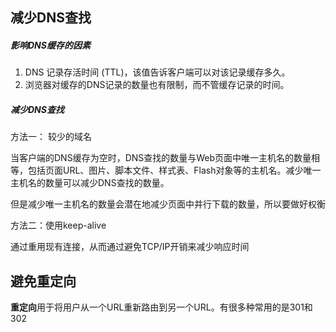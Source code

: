 ## 减少DNS查找

##### 影响DNS缓存的因素

1. DNS 记录存活时间 (TTL)，该值告诉客户端可以对该记录缓存多久。
2. 浏览器对缓存的DNS记录的数量也有限制，而不管缓存记录的时间。



##### 减少DNS查找

方法一： 较少的域名

当客户端的DNS缓存为空时，DNS查找的数量与Web页面中唯一主机名的数量相等，包括页面URL、图片、脚本文件、样式表、Flash对象等的主机名。减少唯一主机名的数量可以减少DNS查找的数量。

但是减少唯一主机名的数量会潜在地减少页面中并行下载的数量，所以要做好权衡

方法二：使用keep-alive 

通过重用现有连接，从而通过避免TCP/IP开销来减少响应时间



## 避免重定向

**重定向**用于将用户从一个URL重新路由到另一个URL。有很多种常用的是301和302

